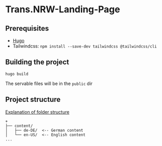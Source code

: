 # Trans.NRW-Landing-Page

## Prerequisites
 - [Hugo](https://gohugo.io/installation/linux/) 
 - Tailwindcss: `npm install --save-dev tailwindcss @tailwindcss/cli`

## Building the project

`hugo build`

The servable files will be in the `public` dir

## Project structure
[Explanation of folder structure](https://gohugo.io/getting-started/directory-structure/)


```
+
├── content/
│   ├── de-DE/  <-- German content
│   └── en-US/  <-- English content
...

```
